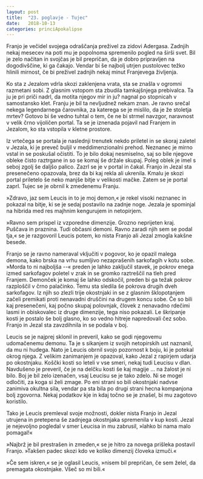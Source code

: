 ```yaml
---
layout: post
title:  "23. poglavje - Tujec"
date:   2018-10-13
categories: princiApokalipse
---
```

Franjo je večidel svojega odraščanja preživel za zidovi Adergasa. Zadnjih nekaj mesecev na poti mu je popolnoma spremenilo pogled na širši svet. Bil je zelo načitan in svojčas je bil prepričan, da je dobro pripravljen na dogodivščine, ki ga čakajo. Vendar bi še najbolj utrjen pustolovec težko hlinili mirnost, če bi preživel zadnjih nekaj minut Franjevega življenja. 

Ko sta z Jezalom vdrla skozi zaklenjena vrata, sta se znašla v ogromni razmetani sobi. Z glasnim vstopom sta zbudila tamkajšnjega prebivalca. Ta ju je pri priči nadrl, da motita njegov mir in ju? nagnal po stopnicah v samostansko klet. Franju je bil ta nevljudnež nekam znan. Je ravno srečal nekega legendarnega čarovnika, za katerega se je mislilo, da je že stoletja mrtev? Gotovo bi še vedno tuhtal o tem, če ne bi strmel navzgor, naravnost v velik črno vijoličen portal. Ta se je iznenada pojavil nad Franjem in Jezalom, ko sta vstopila v kletne prostore.

Iz vrtečega se portala je naslednji trenutek nekdo priletel in se skoraj zaletel v Jezala, ki je preveč buljil v meddimenzionalni prehod. Neznanec je mirno vstal in se poskušal očistiti. To je bilo dokaj nesmiselno, saj so bile njegove obleke čisto raztrgane in so se komaj še držale skupaj. Poleg oblek je imel s seboj zgolj še daljšo palico. Zazrl se je v portal in čakal. Franjo in Jezal sta presenečeno opazovala, brez da bi kaj rekla ali ukrenila. Kmalu je skozi portal priletelo še neko manjše bitje v velikosti mačke. Zatem se je portal zaprl. Tujec se je obrnil k zmedenemu Franju.

»Zdravo, jaz sem Leucis in to je moj demon,« je rekel visoki neznanec in pokazal na bitje, ki se je sedaj postavilo na zadnje noge. Jezala je spominjal na hibrida med res majhnim kengurujem in netopirjem.

»Ravno sem prispel iz vzporedne dimenzije. Grozno neprijeten kraj. Puščava in praznina. Tudi občasni demoni. Ravno zaradi njih sem se podal tja,« se je razgovoril Leucis potem, ko nista Franjo ali Jezal zmogla kakšne besede.

Franjo se je ravno nameraval vključiti v pogovor, ko je opazil malega demona, kako brska na vrhu sumljivo nezaprašenih sarkofagih v kotu sobe. »Morda to ni najboljša --« preden je lahko zaključil stavek, je pokrov enega izmed sarkofagov poletel v zrak in se gromko raztreščil na tleh pred Franjem. Demonček je komaj še lahko odskočil, preden bi ga težak pokrov razploščil v črno palačinko. Temu sta sledila še pokrova drugih dveh sarkofagov. Iz njih so zlezli trije okostnjaki in se z glasnim šklopotanjem začeli premikati proti nenavadni druščini na drugem koncu sobe. Če so bili kaj presenečeni, kaj počno skupaj polovnjak, človek z nenavadno rdečimi lasmi in obiskovalec iz druge dimenzije, tega niso pokazali. Le škripanje kosti je postalo še bolj glasno, ko so vedno hitreje napredovali čez sobo. Franjo in Jezal sta zavzdihnila in se podala v boj.

Leucis se je najprej sklonil in preveril, kako se godi njegovemu udomačenemu demonu. Ta je s sikanjem iz svojih netopirskih ust naznanil, da mu ni hudega. Nato je Leucis obrnil svojo pozornost k boju, ki je potekal okrog njega. Z velikim zanimanjem je opazoval, kako Jezal z rapirjem udarja po okostnjaku. Koščki kosti so leteli v vse smeri, nekaj tudi Leucisu v dlan. Navdušeno je preveril, če je na delčku kosti še kaj magije … na žalost je ni bilo. Boj je bil zelo izenačen, vsaj Leucisu se je tako zdelo. Ni se mogel odločiti, za koga si želi zmage. Po eni strani so bili okostnjaki nadvse zanimiva okultna sila, vendar pa sta bila po drugi strani hecna kompanjona bolj zgovorna. Nekaj podatkov kje in kdaj točno se je znašel, bi mu zagotovo koristilo.

Tako je Leucis premleval svoje možnosti, dokler nista Franjo in Jezal utrujena in pretepena še zadnjega okostnjaka spremenila v kup kosti. Jezal je nejevoljno pogledal v smer Leucisa in mu zabrusil, »lahko bi nama malo pomagal!«

»Najbrž je bil prestrašen in zmeden,« se je hitro za novega prišleka postavil Franjo. »Takšen padec skozi kdo ve koliko dimenzij človeka izmuči.«

»Če sem iskren,« se je oglasil Leucis, »nisem bil prepričan, če sem želel, da premagata okostnjake. Všeč so mi bili.«
